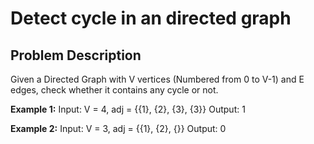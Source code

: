 # Detect cycle in an directed graph

## Problem Description
Given a Directed Graph with V vertices (Numbered from 0 to V-1) and E edges, check whether it contains any cycle or not.

**Example 1:**
Input:  V = 4, adj = {{1}, {2}, {3}, {3}} 
Output: 1

**Example 2:**
Input: V = 3, adj = {{1}, {2}, {}}
Output: 0
